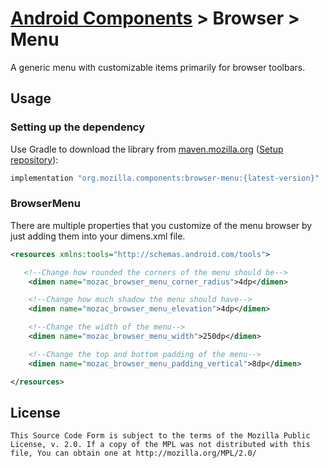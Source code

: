 # [Android Components](../../../README.md) > Browser > Menu

A generic menu with customizable items primarily for browser toolbars.

## Usage

### Setting up the dependency

Use Gradle to download the library from [maven.mozilla.org](https://maven.mozilla.org/) ([Setup repository](../../../README.md#maven-repository)):

```Groovy
implementation "org.mozilla.components:browser-menu:{latest-version}"
```

### BrowserMenu

There are multiple properties that you customize of the menu browser by just adding them into your dimens.xml file.

```xml
<resources xmlns:tools="http://schemas.android.com/tools">

   <!--Change how rounded the corners of the menu should be-->
    <dimen name="mozac_browser_menu_corner_radius">4dp</dimen>

    <!--Change how much shadow the menu should have-->
    <dimen name="mozac_browser_menu_elevation">4dp</dimen>

    <!--Change the width of the menu-->
    <dimen name="mozac_browser_menu_width">250dp</dimen>

    <!--Change the top and bottom padding of the menu-->
    <dimen name="mozac_browser_menu_padding_vertical">8dp</dimen>

</resources>
```

## License

    This Source Code Form is subject to the terms of the Mozilla Public
    License, v. 2.0. If a copy of the MPL was not distributed with this
    file, You can obtain one at http://mozilla.org/MPL/2.0/
